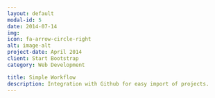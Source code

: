 ```yaml
---
layout: default
modal-id: 5
date: 2014-07-14
img:
icon: fa-arrow-circle-right
alt: image-alt
project-date: April 2014
client: Start Bootstrap
category: Web Development

title: Simple Workflow
description: Integration with Github for easy import of projects.
---
```

